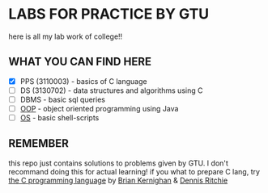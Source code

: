 # LABS FOR PRACTICE BY GTU

here is all my lab work of college!!  

## WHAT YOU CAN FIND HERE

- [x] PPS (3110003) - basics of C language  
- [ ] DS (3130702) - data structures and algorithms using C  
- [ ] DBMS - basic sql queries
- [ ] [OOP](./object-oriented-programming) - object oriented programming using Java  
- [ ] [OS](./operating-systems) - basic shell-scripts  

## REMEMBER

this repo just contains solutions to problems given by GTU. I don't recommand doing this for actual learning! if you what to prepare C lang, try [the C programming language](https://en.wikipedia.org/wiki/The_C_Programming_Language) by [Brian Kernighan](https://en.wikipedia.org/wiki/Brian_Kernighan) & [Dennis Ritchie](https://en.wikipedia.org/wiki/Dennis_Ritchie)
